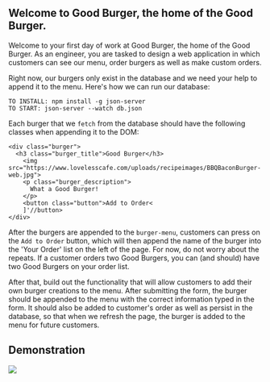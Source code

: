 ## Welcome to Good Burger, the home of the Good Burger.
Welcome to your first day of work at Good Burger, the home of the Good Burger.
As an engineer, you are tasked to design a web application in which customers can see our menu, order burgers as well as make custom orders.

Right now, our burgers only exist in the database and we need your help to append it to the menu.
Here's how we can run our database:
```
TO INSTALL: npm install -g json-server
TO START: json-server --watch db.json
```

Each burger that we `fetch` from the database should have the following classes when appending it to the DOM:

```
<div class="burger">
  <h3 class="burger_title">Good Burger</h3>
    <img src="https://www.lovelesscafe.com/uploads/recipeimages/BBQBaconBurger-web.jpg">
    <p class="burger_description">
      What a Good Burger!
    </p>
    <button class="button">Add to Order<
    ]'//button>
</div>
```

After the burgers are appended to the `burger-menu`, customers can press on the `Add to Order` button, which will then append the name of the burger into the 'Your Order' list on the left of the page. For now, do not worry about the repeats. If a customer orders two Good Burgers, you can (and should) have two Good Burgers on your order list.

After that, build out the functionality that will allow customers to add their own burger creations to the menu. After submitting the form, the burger should be appended to the menu with the correct information typed in the form. It should also be added to customer's order as well as persist in the database, so that when we refresh the page, the burger is added to the menu for future customers.

## Demonstration
![](Demonstration.gif)
